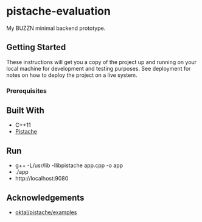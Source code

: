 # pistache-evaluation
My BUZZN minimal backend prototype.

## Getting Started
These instructions will get you a copy of the project up and running on your local machine for development and testing purposes. See deployment for notes on how to deploy the project on a live system.

### Prerequisites

## Built With
* C++11
* [Pistache](https://github.com/oktal/pistache/)

## Run
* g++ -L/usr/lib -llibpistache app.cpp -o app
* ./app
* http://localhost:9080

## Acknowledgements
* [oktal/pistache/examples](https://github.com/oktal/pistache/tree/master/examples)

